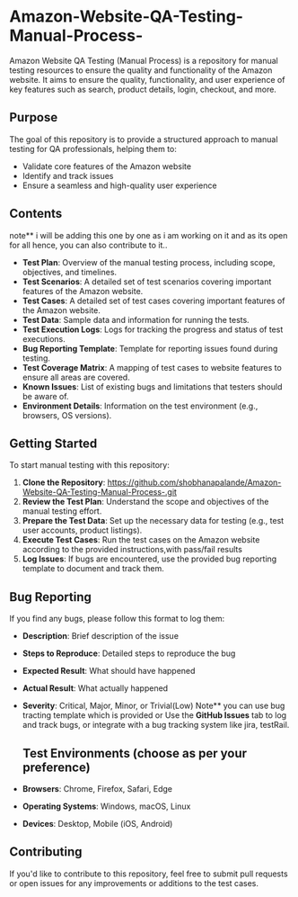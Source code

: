 # Amazon-Website-QA-Testing-Manual-Process-
Amazon Website QA Testing (Manual Process) is a repository for manual testing resources to ensure the quality and functionality of the Amazon website.
It aims to ensure the quality, functionality, and user experience of key features such as search, product details, login, checkout, and more.

## Purpose
The goal of this repository is to provide a structured approach to manual testing for QA professionals, helping them to:
- Validate core features of the Amazon website
- Identify and track issues
- Ensure a seamless and high-quality user experience
  
## Contents
 note** i will be adding this one by one as i am working on it and as its open for all hence, you can also contribute to it..
- **Test Plan**: Overview of the manual testing process, including scope, objectives, and timelines.
- **Test Scenarios**: A detailed set of test scenarios covering important features of the Amazon website.
- **Test Cases**: A detailed set of test cases covering important features of the Amazon website.
- **Test Data**: Sample data and information for running the tests.
- **Test Execution Logs**: Logs for tracking the progress and status of test executions.
- **Bug Reporting Template**: Template for reporting issues found during testing.
- **Test Coverage Matrix**: A mapping of test cases to website features to ensure all areas are covered.
- **Known Issues**: List of existing bugs and limitations that testers should be aware of.
- **Environment Details**: Information on the test environment (e.g., browsers, OS versions).
  
## Getting Started
To start manual testing with this repository:
1. **Clone the Repository**:
   https://github.com/shobhanapalande/Amazon-Website-QA-Testing-Manual-Process-.git
2. **Review the Test Plan**: Understand the scope and objectives of the manual testing effort.
3. **Prepare the Test Data**: Set up the necessary data for testing (e.g., test user accounts, product listings).
4. **Execute Test Cases**: Run the test cases on the Amazon website according to the provided instructions,with pass/fail results
5. **Log Issues**: If bugs are encountered, use the provided bug reporting template to document and track them.

## Bug Reporting
If you find any bugs, please follow this format to log them:
- **Description**: Brief description of the issue
- **Steps to Reproduce**: Detailed steps to reproduce the bug
- **Expected Result**: What should have happened
- **Actual Result**: What actually happened
- **Severity**: Critical, Major, Minor, or Trivial(Low)
  Note** you can use bug tracting template which is provided or Use the **GitHub Issues** tab to log and track bugs, or integrate with a bug tracking system like jira, testRail.

  ## Test Environments (choose as per your preference)
- **Browsers**: Chrome, Firefox, Safari, Edge
- **Operating Systems**: Windows, macOS, Linux
- **Devices**: Desktop, Mobile (iOS, Android)

## Contributing
If you'd like to contribute to this repository, feel free to submit pull requests or open issues for any improvements or additions to the test cases.
